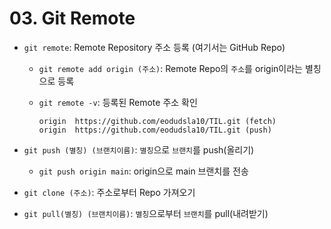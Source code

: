 # 03. Git Remote

- `git remote`: Remote Repository 주소 등록 (여기서는 GitHub Repo)

  - `git remote add origin (주소)`: Remote Repo의 `주소`를 origin이라는 별칭으로 등록

  - `git remote -v`: 등록된 Remote 주소 확인

    ```
    origin  https://github.com/eodudsla10/TIL.git (fetch)
    origin  https://github.com/eodudsla10/TIL.git (push)
    ```

- `git push (별칭) (브랜치이름)`: `별칭`으로 `브랜치`를 push(올리기)

  - `git push origin main`: origin으로 main 브랜치를 전송

- `git clone (주소)`: 주소로부터 Repo 가져오기

- `git pull(별칭) (브랜치이름)`: `별칭`으로부터 `브랜치`를 pull(내려받기)